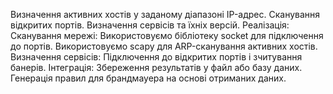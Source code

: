 Визначення активних хостів у заданому діапазоні IP-адрес.
Сканування відкритих портів.
Визначення сервісів та їхніх версій.
Реалізація:
Сканування мережі:
Використовуємо бібліотеку socket для підключення до портів.
Використовуємо scapy для ARP-сканування активних хостів.
Визначення сервісів:
Підключення до відкритих портів і зчитування банерів.
Інтеграція:
Збереження результатів у файл або базу даних.
Генерація правил для брандмауера на основі отриманих даних.
